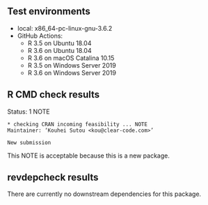 ## Test environments

* local: x86_64-pc-linux-gnu-3.6.2
* GitHub Actions:
  * R 3.5 on Ubuntu 18.04
  * R 3.6 on Ubuntu 18.04
  * R 3.6 on macOS Catalina 10.15
  * R 3.5 on Windows Server 2019
  * R 3.6 on Windows Server 2019

## R CMD check results

Status: 1 NOTE

    * checking CRAN incoming feasibility ... NOTE
    Maintainer: ‘Kouhei Sutou <kou@clear-code.com>’

    New submission

This NOTE is acceptable because this is a new package.

## revdepcheck results

There are currently no downstream dependencies for this package.
